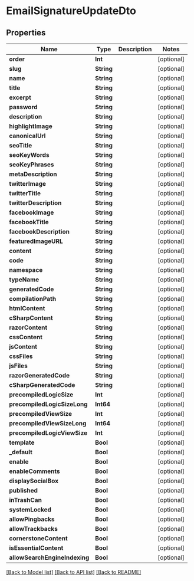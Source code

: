 # EmailSignatureUpdateDto

## Properties
Name | Type | Description | Notes
------------ | ------------- | ------------- | -------------
**order** | **Int** |  | [optional] 
**slug** | **String** |  | [optional] 
**name** | **String** |  | [optional] 
**title** | **String** |  | [optional] 
**excerpt** | **String** |  | [optional] 
**password** | **String** |  | [optional] 
**description** | **String** |  | [optional] 
**highlightImage** | **String** |  | [optional] 
**canonicalUrl** | **String** |  | [optional] 
**seoTitle** | **String** |  | [optional] 
**seoKeyWords** | **String** |  | [optional] 
**seoKeyPhrases** | **String** |  | [optional] 
**metaDescription** | **String** |  | [optional] 
**twitterImage** | **String** |  | [optional] 
**twitterTitle** | **String** |  | [optional] 
**twitterDescription** | **String** |  | [optional] 
**facebookImage** | **String** |  | [optional] 
**facebookTitle** | **String** |  | [optional] 
**facebookDescription** | **String** |  | [optional] 
**featuredImageURL** | **String** |  | [optional] 
**content** | **String** |  | [optional] 
**code** | **String** |  | [optional] 
**namespace** | **String** |  | [optional] 
**typeName** | **String** |  | [optional] 
**generatedCode** | **String** |  | [optional] 
**compilationPath** | **String** |  | [optional] 
**htmlContent** | **String** |  | [optional] 
**cSharpContent** | **String** |  | [optional] 
**razorContent** | **String** |  | [optional] 
**cssContent** | **String** |  | [optional] 
**jsContent** | **String** |  | [optional] 
**cssFiles** | **String** |  | [optional] 
**jsFiles** | **String** |  | [optional] 
**razorGeneratedCode** | **String** |  | [optional] 
**cSharpGeneratedCode** | **String** |  | [optional] 
**precompiledLogicSize** | **Int** |  | [optional] 
**precompiledLogicSizeLong** | **Int64** |  | [optional] 
**precompiledViewSize** | **Int** |  | [optional] 
**precompiledViewSizeLong** | **Int64** |  | [optional] 
**precompiledLogicViewSize** | **Int** |  | [optional] 
**template** | **Bool** |  | [optional] 
**_default** | **Bool** |  | [optional] 
**enable** | **Bool** |  | [optional] 
**enableComments** | **Bool** |  | [optional] 
**displaySocialBox** | **Bool** |  | [optional] 
**published** | **Bool** |  | [optional] 
**inTrashCan** | **Bool** |  | [optional] 
**systemLocked** | **Bool** |  | [optional] 
**allowPingbacks** | **Bool** |  | [optional] 
**allowTrackbacks** | **Bool** |  | [optional] 
**cornerstoneContent** | **Bool** |  | [optional] 
**isEssentialContent** | **Bool** |  | [optional] 
**allowSearchEngineIndexing** | **Bool** |  | [optional] 

[[Back to Model list]](../README.md#documentation-for-models) [[Back to API list]](../README.md#documentation-for-api-endpoints) [[Back to README]](../README.md)


